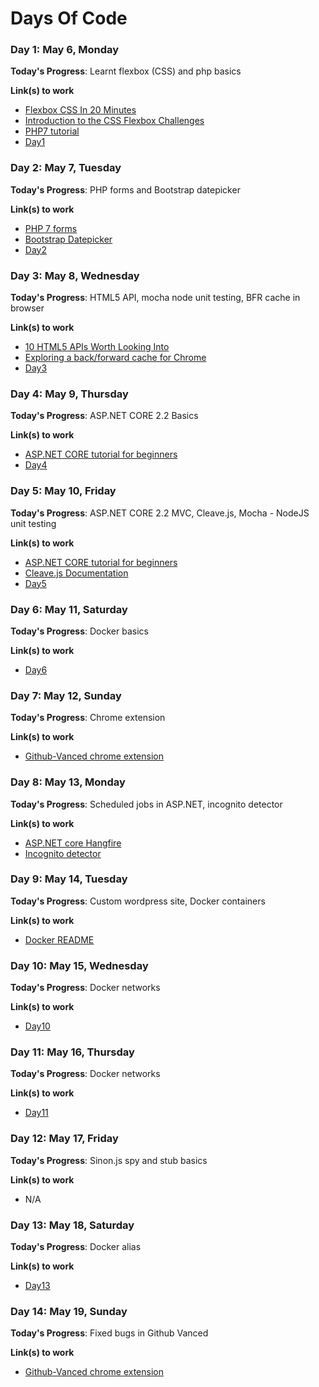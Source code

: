 # Days Of Code

### Day 1: May 6, Monday

**Today's Progress**: Learnt flexbox (CSS) and php basics

**Link(s) to work**

- [Flexbox CSS In 20 Minutes
  ](https://www.youtube.com/watch?v=JJSoEo8JSnc)
- [Introduction to the CSS Flexbox Challenges](https://learn.freecodecamp.org/responsive-web-design/css-flexbox/)
- [PHP7 tutorial](https://www.w3schools.com/php7)
- [Day1](/Day1)

### Day 2: May 7, Tuesday

**Today's Progress**: PHP forms and Bootstrap datepicker

**Link(s) to work**

- [PHP 7 forms](https://www.w3schools.com/php7/php7_form_validation.asp)
- [Bootstrap Datepicker](https://bootstrap-datepicker.readthedocs.io/en/latest/)
- [Day2](/Day2)

### Day 3: May 8, Wednesday

**Today's Progress**: HTML5 API, mocha node unit testing, BFR cache in browser

**Link(s) to work**

- [10 HTML5 APIs Worth Looking Into](https://www.sitepoint.com/10-html5-apis-worth-looking/)
- [Exploring a back/forward cache for Chrome](https://developers.google.com/web/updates/2019/02/back-forward-cache)
- [Day3](/Day3)

### Day 4: May 9, Thursday

**Today's Progress**: ASP.NET CORE 2.2 Basics

**Link(s) to work**

- [ASP.NET CORE tutorial for beginners](https://www.youtube.com/playlist?list=PL6n9fhu94yhVkdrusLaQsfERmL_Jh4XmU)
- [Day4](/Day4)

### Day 5: May 10, Friday

**Today's Progress**: ASP.NET CORE 2.2 MVC, Cleave.js, Mocha - NodeJS unit testing

**Link(s) to work**

- [ASP.NET CORE tutorial for beginners](https://www.youtube.com/playlist?list=PL6n9fhu94yhVkdrusLaQsfERmL_Jh4XmU)
- [Cleave.js Documentation](https://nosir.github.io/cleave.js/)
- [Day5](/Day5)

### Day 6: May 11, Saturday

**Today's Progress**: Docker basics

**Link(s) to work**

- [Day6](/Day6)

### Day 7: May 12, Sunday

**Today's Progress**: Chrome extension

**Link(s) to work**

- [Github-Vanced chrome extension](www.github.com/bhumijgupta/github-vanced)

### Day 8: May 13, Monday

**Today's Progress**: Scheduled jobs in ASP.NET, incognito detector

**Link(s) to work**

- [ASP.NET core Hangfire](/Day8/test_job)
- [Incognito detector](/Day8/readme.md)

### Day 9: May 14, Tuesday

**Today's Progress**: Custom wordpress site, Docker containers

**Link(s) to work**
- [Docker README](/Day9)

### Day 10: May 15, Wednesday

**Today's Progress**: Docker networks

**Link(s) to work**
- [Day10](/Day10)

### Day 11: May 16, Thursday

**Today's Progress**: Docker networks

**Link(s) to work**
- [Day11](/Day11)

### Day 12: May 17, Friday

**Today's Progress**: Sinon.js spy and stub basics

**Link(s) to work**
- N/A

### Day 13: May 18, Saturday

**Today's Progress**: Docker alias

**Link(s) to work**
- [Day13](/Day13)

### Day 14: May 19, Sunday

**Today's Progress**: Fixed bugs in Github Vanced

**Link(s) to work**
- [Github-Vanced chrome extension](www.github.com/bhumijgupta/github-vanced)